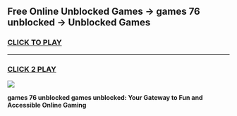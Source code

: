
## Free Online Unblocked Games → games 76 unblocked → Unblocked Games
<h3>
<a href="https://premium.freeplayer.one?title=games_76_unblocked&ref=21F">CLICK TO PLAY</a></h3>
<hr>

<h3>
<a href="https://premium.freeplayer.one?title=games_76_unblocked&ref=21F">CLICK 2 PLAY</a>
  
</h3>

<a href="https://premium.freeplayer.one?title=games_76_unblocked&ref=21F/"><img src="https://clearcache.store/games.png"></a>


**games 76 unblocked games unblocked: Your Gateway to Fun and Accessible Online Gaming**

